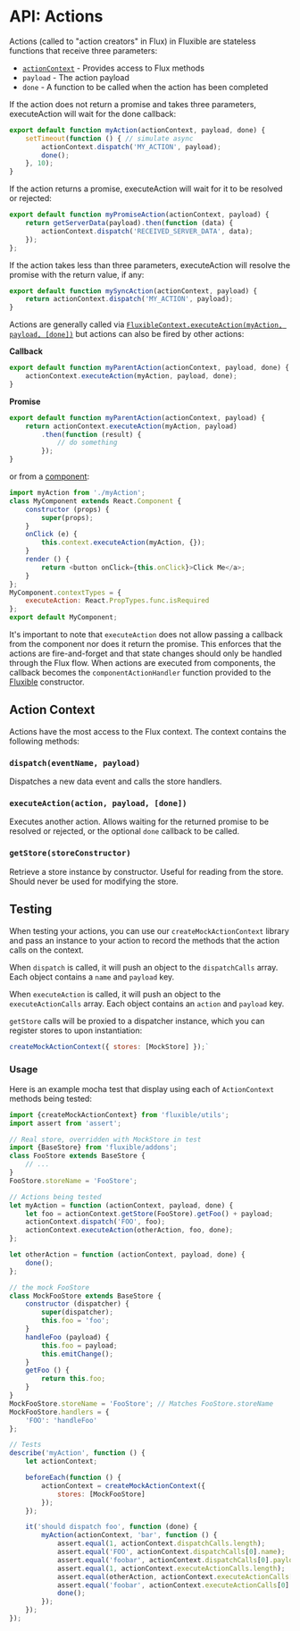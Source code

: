 # API: Actions

Actions (called to "action creators" in Flux) in Fluxible are stateless functions that receive three parameters:

 * [`actionContext`](#action-context) - Provides access to Flux methods
 * `payload` - The action payload
 * `done` - A function to be called when the action has been completed

If the action does not return a promise and takes three parameters, executeAction will wait for the done callback:

```js
export default function myAction(actionContext, payload, done) {
    setTimeout(function () { // simulate async
        actionContext.dispatch('MY_ACTION', payload);
        done();
    }, 10);
}
```

If the action returns a promise, executeAction will wait for it to be resolved or rejected:

```js
export default function myPromiseAction(actionContext, payload) {
    return getServerData(payload).then(function (data) {
        actionContext.dispatch('RECEIVED_SERVER_DATA', data);
    });
};
```

If the action takes less than three parameters, executeAction will resolve the promise with the return value, if any:

```js
export default function mySyncAction(actionContext, payload) {
    return actionContext.dispatch('MY_ACTION', payload);
}
```

Actions are generally called via [`FluxibleContext.executeAction(myAction, payload, [done])`](FluxibleContext.md#executeactionaction-payload-callback) but actions can also be fired by other actions:

**Callback**

```js
export default function myParentAction(actionContext, payload, done) {
    actionContext.executeAction(myAction, payload, done);
}
```

**Promise**

```js
export default function myParentAction(actionContext, payload) {
    return actionContext.executeAction(myAction, payload)
        .then(function (result) {
            // do something
        });
}
```


or from a [component](Components.md):

```js
import myAction from './myAction';
class MyComponent extends React.Component {
    constructor (props) {
        super(props);
    }
    onClick (e) {
        this.context.executeAction(myAction, {});
    }
    render () {
        return <button onClick={this.onClick}>Click Me</a>;
    }
};
MyComponent.contextTypes = {
    executeAction: React.PropTypes.func.isRequired
};
export default MyComponent;
```

It's important to note that `executeAction` does not allow passing a callback from the component nor does it return the promise. This enforces that the actions are fire-and-forget and that state changes should only be handled through the Flux flow. When actions are executed from components, the callback becomes the `componentActionHandler` function provided to the [Fluxible](Fluxible.md) constructor.

## Action Context

Actions have the most access to the Flux context. The context contains the following methods:

### `dispatch(eventName, payload)`

Dispatches a new data event and calls the store handlers.

### `executeAction(action, payload, [done])`

Executes another action. Allows waiting for the returned promise to be resolved or rejected, or the optional `done` callback to be called.

### `getStore(storeConstructor)`

Retrieve a store instance by constructor. Useful for reading from the store. Should never be used for modifying the store.


## Testing

When testing your actions, you can use our `createMockActionContext` library and pass an instance to your action to record the methods that the action calls on the context.

When `dispatch` is called, it will push an object to the `dispatchCalls` array. Each object contains a `name` and `payload` key.

When `executeAction` is called, it will push an object to the `executeActionCalls` array. Each object contains an `action` and `payload` key.

`getStore` calls will be proxied to a dispatcher instance, which you can register stores to upon instantiation:
 
```js
createMockActionContext({ stores: [MockStore] });`
```

### Usage

Here is an example mocha test that display using each of `ActionContext` methods being tested:

```js
import {createMockActionContext} from 'fluxible/utils';
import assert from 'assert';

// Real store, overridden with MockStore in test
import {BaseStore} from 'fluxible/addons';
class FooStore extends BaseStore {
    // ...
}
FooStore.storeName = 'FooStore';

// Actions being tested
let myAction = function (actionContext, payload, done) {
    let foo = actionContext.getStore(FooStore).getFoo() + payload;
    actionContext.dispatch('FOO', foo);
    actionContext.executeAction(otherAction, foo, done);
};

let otherAction = function (actionContext, payload, done) {
    done();
};

// the mock FooStore
class MockFooStore extends BaseStore {
    constructor (dispatcher) {
        super(dispatcher);
        this.foo = 'foo';
    }
    handleFoo (payload) {
        this.foo = payload;
        this.emitChange();
    }
    getFoo () {
        return this.foo;
    }
}
MockFooStore.storeName = 'FooStore'; // Matches FooStore.storeName
MockFooStore.handlers = {
    'FOO': 'handleFoo'
};

// Tests
describe('myAction', function () {
    let actionContext;

    beforeEach(function () {
        actionContext = createMockActionContext({
            stores: [MockFooStore]
        });
    });

    it('should dispatch foo', function (done) {
        myAction(actionContext, 'bar', function () {
            assert.equal(1, actionContext.dispatchCalls.length);
            assert.equal('FOO', actionContext.dispatchCalls[0].name);
            assert.equal('foobar', actionContext.dispatchCalls[0].payload);
            assert.equal(1, actionContext.executeActionCalls.length);
            assert.equal(otherAction, actionContext.executeActionCalls[0].action);
            assert.equal('foobar', actionContext.executeActionCalls[0].payload);
            done();
        });
    });
});
```
